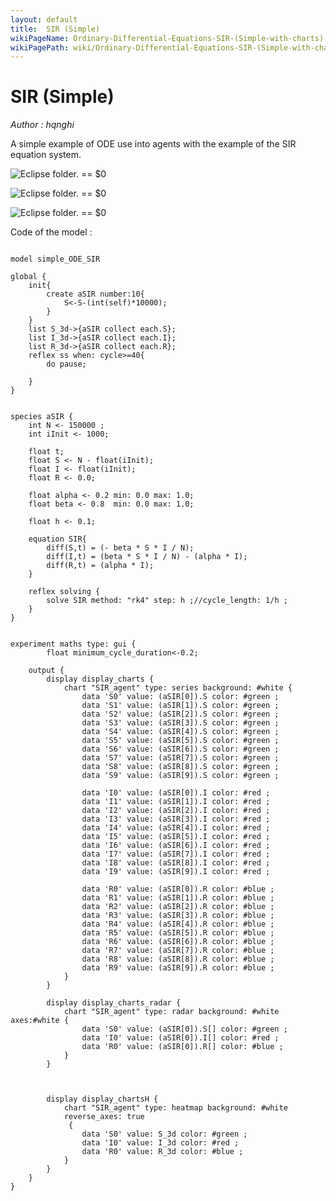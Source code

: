 ```yaml
---
layout: default
title:  SIR (Simple)
wikiPageName: Ordinary-Differential-Equations-SIR-(Simple-with-charts)
wikiPagePath: wiki/Ordinary-Differential-Equations-SIR-(Simple-with-charts).md
---
```


[//]: # (keyword|operator_diff)
[//]: # (keyword|operator_internal_integrated_value)
[//]: # (keyword|statement_equation)
[//]: # (keyword|statement_\=)
[//]: # (keyword|statement_solve)
[//]: # (keyword|concept_equation)
[//]: # (keyword|concept_math)
# SIR (Simple)


_Author : hqnghi_

A simple example of ODE use into agents with the example of the SIR equation system.


<p><img src="gm_wiki/resources/images/modelLibraryScreenshots/Additionnal Plugins/Ordinary Differential Equations/Ordinary Differential Equations SIR (Simple with charts)/display_charts-10.png" alt="Eclipse folder." title class="img-responsive"> == $0</p><p><img src="gm_wiki/resources/images/modelLibraryScreenshots/Additionnal Plugins/Ordinary Differential Equations/Ordinary Differential Equations SIR (Simple with charts)/display_chartsH-10.png" alt="Eclipse folder." title class="img-responsive"> == $0</p><p><img src="gm_wiki/resources/images/modelLibraryScreenshots/Additionnal Plugins/Ordinary Differential Equations/Ordinary Differential Equations SIR (Simple with charts)/display_charts_radar-10.png" alt="Eclipse folder." title class="img-responsive"> == $0</p>Code of the model : 

```

model simple_ODE_SIR

global {
	init{
		create aSIR number:10{
			S<-S-(int(self)*10000);
		}
	}
	list S_3d->{aSIR collect each.S};
	list I_3d->{aSIR collect each.I};
	list R_3d->{aSIR collect each.R};
	reflex ss when: cycle>=40{
    	do pause;
		
	}
}


species aSIR {
	int N <- 150000 ;
	int iInit <- 1000;		

    float t;  
	float S <- N - float(iInit); 	      
	float I <- float(iInit); 
	float R <- 0.0; 
	
	float alpha <- 0.2 min: 0.0 max: 1.0;
	float beta <- 0.8  min: 0.0 max: 1.0;

	float h <- 0.1;
   
	equation SIR{ 
		diff(S,t) = (- beta * S * I / N);
		diff(I,t) = (beta * S * I / N) - (alpha * I);
		diff(R,t) = (alpha * I);
	}
                
    reflex solving {
    	solve SIR method: "rk4" step: h ;//cycle_length: 1/h ;
    }    
}


experiment maths type: gui {
		float minimum_cycle_duration<-0.2;
	
	output { 
		display display_charts {
			chart "SIR_agent" type: series background: #white {
				data 'S0' value: (aSIR[0]).S color: #green ;				
				data 'S1' value: (aSIR[1]).S color: #green ;				
				data 'S2' value: (aSIR[2]).S color: #green ;				
				data 'S3' value: (aSIR[3]).S color: #green ;				
				data 'S4' value: (aSIR[4]).S color: #green ;				
				data 'S5' value: (aSIR[5]).S color: #green ;				
				data 'S6' value: (aSIR[6]).S color: #green ;				
				data 'S7' value: (aSIR[7]).S color: #green ;				
				data 'S8' value: (aSIR[8]).S color: #green ;		
				data 'S9' value: (aSIR[9]).S color: #green ;				
						
				data 'I0' value: (aSIR[0]).I color: #red ;				
				data 'I1' value: (aSIR[1]).I color: #red ;				
				data 'I2' value: (aSIR[2]).I color: #red ;				
				data 'I3' value: (aSIR[3]).I color: #red ;				
				data 'I4' value: (aSIR[4]).I color: #red ;				
				data 'I5' value: (aSIR[5]).I color: #red ;				
				data 'I6' value: (aSIR[6]).I color: #red ;				
				data 'I7' value: (aSIR[7]).I color: #red ;				
				data 'I8' value: (aSIR[8]).I color: #red ;		
				data 'I9' value: (aSIR[9]).I color: #red ;				
						
				data 'R0' value: (aSIR[0]).R color: #blue ;				
				data 'R1' value: (aSIR[1]).R color: #blue ;				
				data 'R2' value: (aSIR[2]).R color: #blue ;				
				data 'R3' value: (aSIR[3]).R color: #blue ;				
				data 'R4' value: (aSIR[4]).R color: #blue ;				
				data 'R5' value: (aSIR[5]).R color: #blue ;				
				data 'R6' value: (aSIR[6]).R color: #blue ;				
				data 'R7' value: (aSIR[7]).R color: #blue ;				
				data 'R8' value: (aSIR[8]).R color: #blue ;		
				data 'R9' value: (aSIR[9]).R color: #blue ;			
			}
		}
		
		display display_charts_radar {
			chart "SIR_agent" type: radar background: #white axes:#white {
				data 'S0' value: (aSIR[0]).S[] color: #green ;			
				data 'I0' value: (aSIR[0]).I[] color: #red ;	
				data 'R0' value: (aSIR[0]).R[] color: #blue ;		
			}
		}
		
		
		
		display display_chartsH {
			chart "SIR_agent" type: heatmap background: #white
			reverse_axes: true
			 {
				data 'S0' value: S_3d color: #green ;	
				data 'I0' value: I_3d color: #red ;	
				data 'R0' value: R_3d color: #blue ;	
			}
		}
	}
}
```

